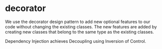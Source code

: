 # decorator
We use the decorator design pattern to add new optional features to our code without changing the existing classes.
The new features are added by creating new classes that belong to the same type as the existing classes.

Dependency Injection achieves Decoupling using Inversion of Control.
